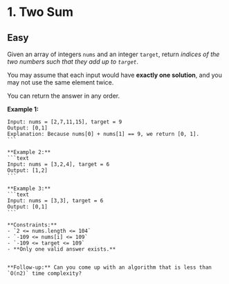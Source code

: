 # 1. Two Sum

## Easy

Given an array of integers `nums` and an integer `target`, return _indices of the two numbers such that they add up to `target`_.

You may assume that each input would have **exactly one solution**, and you may not use the same element twice.

You can return the answer in any order.

**Example 1:**

````text
Input: nums = [2,7,11,15], target = 9
Output: [0,1]
Explanation: Because nums[0] + nums[1] == 9, we return [0, 1].
```

**Example 2:**
```text
Input: nums = [3,2,4], target = 6
Output: [1,2]
```

**Example 3:**
```text
Input: nums = [3,3], target = 6
Output: [0,1]
```

**Constraints:**
- `2 <= nums.length <= 104`
- `-109 <= nums[i] <= 109`
- `-109 <= target <= 109`
- **Only one valid answer exists.**


**Follow-up:** Can you come up with an algorithm that is less than `O(n2)` time complexity?
````
